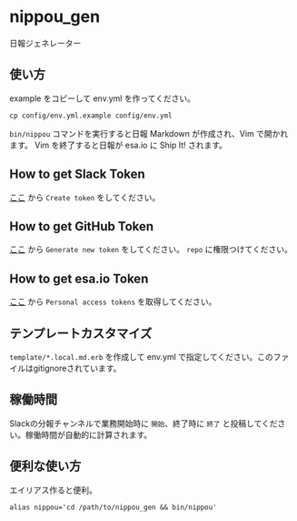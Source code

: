 # nippou_gen
日報ジェネレーター

## 使い方

example をコピーして env.yml を作ってください。
```
cp config/env.yml.example config/env.yml
```

`bin/nippou` コマンドを実行すると日報 Markdown が作成され、Vim で開かれます。 Vim を終了すると日報が esa.io に Ship It! されます。

## How to get Slack Token

[ここ](https://api.slack.com/custom-integrations/legacy-tokens) から `Create token` をしてください。

## How to get GitHub Token

[ここ](https://github.com/settings/tokens) から `Generate new token` をしてください。 `repo` に権限つけてください。

## How to get esa.io Token

[ここ](https://staruptechnology.esa.io/user/applications) から `Personal access tokens` を取得してください。

## テンプレートカスタマイズ

`template/*.local.md.erb` を作成して env.yml で指定してください。このファイルはgitignoreされています。

## 稼働時間

Slackの分報チャンネルで業務開始時に `開始`、終了時に `終了` と投稿してください。稼働時間が自動的に計算されます。

## 便利な使い方

エイリアス作ると便利。

```
alias nippou='cd /path/to/nippou_gen && bin/nippou'
```
